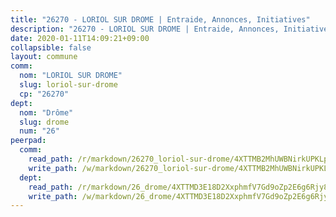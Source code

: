 ```yaml
---
title: "26270 - LORIOL SUR DROME | Entraide, Annonces, Initiatives"
description: "26270 - LORIOL SUR DROME | Entraide, Annonces, Initiatives"
date: 2020-01-11T14:09:21+09:00
collapsible: false
layout: commune
comm:
  nom: "LORIOL SUR DROME"
  slug: loriol-sur-drome
  cp: "26270"
dept:
  nom: "Drôme"
  slug: drome
  num: "26"
peerpad:
  comm:
    read_path: /r/markdown/26270_loriol-sur-drome/4XTTMB2MhUWBNirkUPKLpZ2pUibmmoGwW5APxtJACVC34xQgg
    write_path: /w/markdown/26270_loriol-sur-drome/4XTTMB2MhUWBNirkUPKLpZ2pUibmmoGwW5APxtJACVC34xQgg-K3TgUJfvHkzZQsqh6y9xrpoQJbwXZNF1DChPKxqPc1pJ97EDyBxo4Mth8tzzMAn6tqzHuMopEHQJKjvSyDSztuwtNwYe4XHu4qxH1yK7EyHCxezBijMgj6tsaYcz2NbSVgnUivoi
  dept:
    read_path: /r/markdown/26_drome/4XTTMD3E18D2XxphmfV7Gd9oZp2E6g6Rjy8yoyyuT4SyeeDZv
    write_path: /w/markdown/26_drome/4XTTMD3E18D2XxphmfV7Gd9oZp2E6g6Rjy8yoyyuT4SyeeDZv-K3TgUGX4nG6FnUgVjDeodHJBzD4Z7jTqAJwquijk1LCW8AWc9CAemuRZDQCZC8aha3sgQcHNRUHizJ1bQGiTeNjxAKKxoxsNxcJ7pjGzQ4icP1ftCA9sHED31LddZbCgpf6zkM4Q
---
```


